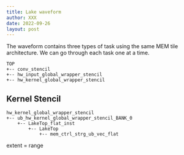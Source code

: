 ```yaml
---
title: Lake waveform
author: XXX
date: 2022-09-26
layout: post
---
```


The waveform contains three types of task using the same MEM tile architecture. We can go through each task one at a time. 

    TOP
    +-- conv_stencil
    +-- hw_input_global_wrapper_stencil
    +-- hw_kernel_global_wrapper_stencil

## Kernel Stencil

    hw_kernel_global_wrapper_stencil
    +-- ub_hw_kernel_global_wrapper_stencil_BANK_0
        +-- LakeTop_flat_inst
            +-- LakeTop
                +-- mem_ctrl_strg_ub_vec_flat




extent = range
